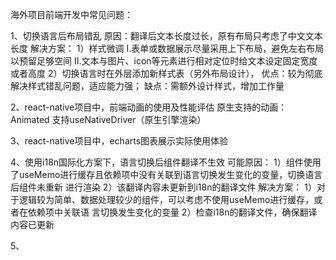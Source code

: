 海外项目前端开发中常见问题：

1、切换语言后布局错乱
原因：翻译后文本长度过长，原有布局只考虑了中文文本长度
解决方案：
  1）样式微调
    Ⅰ.表单或数据展示尽量采用上下布局，避免左右布局以预留足够空间
    Ⅱ.文本与图片、icon等元素进行相对定位时给文本设定固定宽度或者高度
  2）切换语言时在外层添加新样式表（另外布局设计），
     优点：较为彻底解决样式错乱问题，适应能力强；
     缺点：需额外设计样式，增加工作量


2、react-native项目中，前端动画的使用及性能评估
    原生支持的动画：Animated  支持useNativeDriver（原生引擎渲染）
    


3、react-native项目中，echarts图表展示实际使用体验
    



4、使用i18n国际化方案下，语言切换后组件翻译不生效
   可能原因：
    1）组件使用了useMemo进行缓存且依赖项中没有关联到语言切换发生变化的变量，切换语言后组件未重新 
       进行渲染
    2）该翻译内容未更新到i18n的翻译文件
   解决方案：
    1）对于逻辑较为简单、数据处理较少的组件，可以考虑不使用useMemo进行缓存，或者在依赖项中关联语 
       言切换发生变化的变量
    2）检查i18n的翻译文件，确保翻译内容已更新

5、
